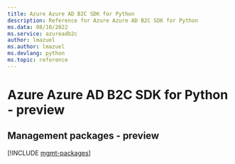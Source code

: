 ```yaml
---
title: Azure Azure AD B2C SDK for Python
description: Reference for Azure Azure AD B2C SDK for Python
ms.data: 08/10/2022
ms.service: azureadb2c
author: lmazuel
ms.author: lmazuel
ms.devlang: python
ms.topic: reference
---
```

# Azure Azure AD B2C SDK for Python - preview

## Management packages - preview
[!INCLUDE [mgmt-packages](azure-ad-b2c-mgmt-index.md)]